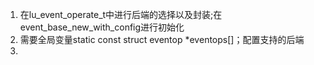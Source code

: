 
1. 在lu_event_operate_t中进行后端的选择以及封装;在event_base_new_with_config进行初始化
2. 需要全局变量static const struct eventop *eventops[]；配置支持的后端
3. 